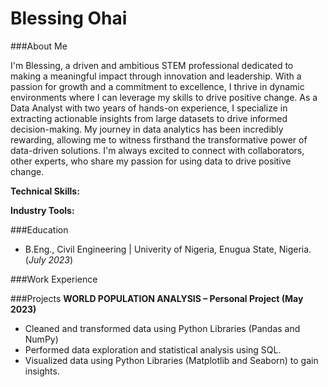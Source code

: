 # Blessing Ohai

###About Me

I'm Blessing, a driven and ambitious STEM professional dedicated to making a meaningful impact through innovation and leadership. With a passion for growth and a commitment to excellence, I thrive in dynamic environments where I can leverage my skills to drive positive change.
As a Data Analyst with two years of hands-on experience, I specialize in extracting actionable insights from large datasets to drive informed decision-making. My journey in data analytics has been incredibly rewarding, allowing me to witness firsthand the transformative power of data-driven solutions. I'm always excited to connect with collaborators, other experts, who share my passion for using data to drive positive change.

**Technical Skills:**

**Industry Tools:**

###Education
- B.Eng., Civil Engineering | Univerity of Nigeria, Enugua State, Nigeria.   (_July 2023_)

###Work Experience


###Projects
**WORLD POPULATION ANALYSIS – Personal Project   (May 2023)** 
- Cleaned and transformed data using Python Libraries (Pandas and NumPy) 
- Performed data exploration and statistical analysis using SQL. 
- Visualized data using Python Libraries (Matplotlib and Seaborn) to gain insights.
